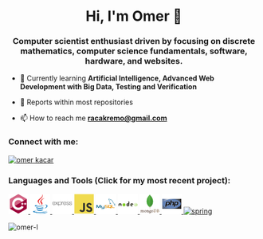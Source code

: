 <h1 align="center">Hi, I'm Omer 🙌</h1>
<h3 align="center">Computer scientist enthusiast driven by focusing on discrete mathematics, computer science fundamentals, software, hardware, and websites.</h3>

- 🚀 Currently learning **Artificial Intelligence, Advanced Web Development with Big Data, Testing and Verification**

- 📝 Reports within most repositories

- 📫 How to reach me **racakremo@gmail.com**

<h3 align="left">Connect with me:</h3>
<p align="left">
<a href="https://www.linkedin.com/in/omer-kacar-73035a184/" target="blank"><img align="center" src="https://raw.githubusercontent.com/rahuldkjain/github-profile-readme-generator/master/src/images/icons/Social/linked-in-alt.svg" alt="omer kacar" height="30" width="40" /></a>
</p>

<h3 align="left">Languages and Tools (Click for my most recent project):</h3>
<p align="left"> 
  
  <a href="https://github.com/Omer-l/Library-Management-System" target="_blank" rel="noreferrer"> 
  <img src="https://raw.githubusercontent.com/devicons/devicon/master/icons/cplusplus/cplusplus-original.svg" alt="cplusplus" width="40" height="40"/>   </a>
  
  <a href="https://github.com/Omer-l/Travelling-Salesman-Problem" target="_blank" rel="noreferrer"> 
  <img src="https://raw.githubusercontent.com/devicons/devicon/master/icons/java/java-original.svg" alt="java" width="40" height="40"/> </a>  
  
  <a href="https://github.com/Omer-l/Price-Comparison-Website/tree/main/src/nodeWeb" target="_blank" rel="noreferrer"> 
  <img src="https://raw.githubusercontent.com/devicons/devicon/master/icons/express/express-original-wordmark.svg" alt="express" width="40" height="40"/> </a> 
  
  <a href="https://github.com/Omer-l/Price-Comparison-Website/tree/main/src/nodeWeb" target="_blank" rel="noreferrer"> 
  <img src="https://raw.githubusercontent.com/devicons/devicon/master/icons/javascript/javascript-original.svg" alt="javascript" width="40" height="40"/> </a>  
  
  <a href="https://github.com/Omer-l/Price-Comparison-Website/tree/main/src/nodeWeb" target="_blank" rel="noreferrer"> 
  <img src="https://raw.githubusercontent.com/devicons/devicon/master/icons/mysql/mysql-original-wordmark.svg" alt="mysql" width="40" height="40"/> </a> 
  
  <a href="https://github.com/Omer-l/Price-Comparison-Website/tree/main/src/nodeWeb" target="_blank" rel="noreferrer"> 
  <img src="https://raw.githubusercontent.com/devicons/devicon/master/icons/nodejs/nodejs-original-wordmark.svg" alt="nodejs" width="40" height="40"/> </a> 
  
  <a href="https://github.com/Omer-l/ISO-Motors-E-commerce-Website" target="_blank" rel="noreferrer"> 
  <img src="https://raw.githubusercontent.com/devicons/devicon/master/icons/mongodb/mongodb-original-wordmark.svg" alt="mongodb" width="40" height="40"/> </a>
  
  <a href="https://github.com/Omer-l/ISO-Motors-E-commerce-Website" target="_blank" rel="noreferrer"> 
  <img src="https://raw.githubusercontent.com/devicons/devicon/master/icons/php/php-original.svg" alt="php" width="40" height="40"/> </a> 
  
  <a href="https://github.com/Omer-l/ISO-Motors-E-commerce-Website" target="_blank" rel="noreferrer"> 
  <img src="https://www.vectorlogo.zone/logos/springio/springio-icon.svg" alt="spring" width="40" height="40"/> </a> </p>

<p><img align="center" src="https://github-readme-streak-stats.herokuapp.com/?user=omer-l&" alt="omer-l" /></p>
